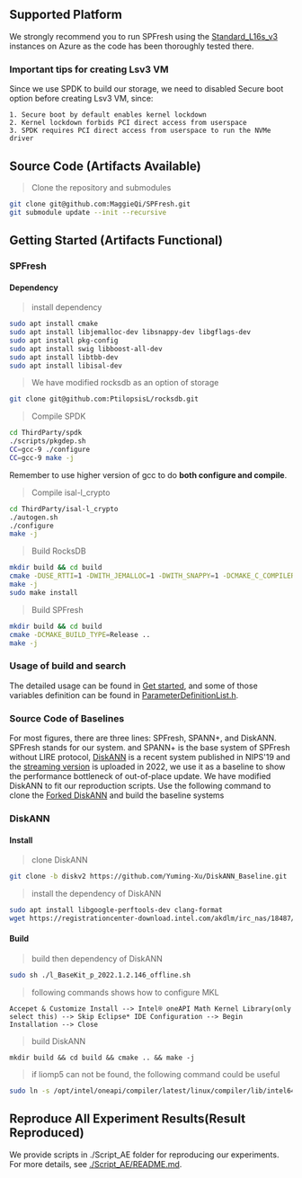 ## **Supported Platform**
We strongly recommend you to run SPFresh using the [Standard_L16s_v3](https://learn.microsoft.com/en-us/azure/virtual-machines/lsv3-series) instances on Azure as the code has been thoroughly tested there. 

### **Important tips for creating Lsv3 VM**
Since we use SPDK to build our storage, we need to disabled Secure boot option before creating Lsv3 VM, since:
```
1. Secure boot by default enables kernel lockdown
2. Kernel lockdown forbids PCI direct access from userspace
3. SPDK requires PCI direct access from userspace to run the NVMe driver
```

## **Source Code (Artifacts Available)**

> Clone the repository and submodules
```bash
git clone git@github.com:MaggieQi/SPFresh.git
git submodule update --init --recursive
```

## **Getting Started (Artifacts Functional)**

### SPFresh

#### **Dependency**

> install dependency
```bash
sudo apt install cmake
sudo apt install libjemalloc-dev libsnappy-dev libgflags-dev
sudo apt install pkg-config
sudo apt install swig libboost-all-dev
sudo apt install libtbb-dev
sudo apt install libisal-dev
```

> We have modified rocksdb as an option of storage
```bash
git clone git@github.com:PtilopsisL/rocksdb.git
```

> Compile SPDK
```bash
cd ThirdParty/spdk
./scripts/pkgdep.sh
CC=gcc-9 ./configure
CC=gcc-9 make -j
```
Remember to use higher version of gcc to do **both configure and compile**.

> Compile isal-l_crypto
```bash
cd ThirdParty/isal-l_crypto
./autogen.sh
./configure
make -j
```

> Build RocksDB
```bash
mkdir build && cd build
cmake -DUSE_RTTI=1 -DWITH_JEMALLOC=1 -DWITH_SNAPPY=1 -DCMAKE_C_COMPILER=gcc-7 -DCMAKE_CXX_COMPILER=g++-7 -DCMAKE_BUILD_TYPE=Release -DCMAKE_CXX_FLAGS="-fPIC" ..
make -j
sudo make install
```

> Build SPFresh
```bash
mkdir build && cd build
cmake -DCMAKE_BUILD_TYPE=Release ..
make -j
```

### **Usage of build and search**
The detailed usage can be found in [Get started](docs/GettingStart.md), and some of those variables definition can be found in [ParameterDefinitionList.h](AnnService/inc/Core/SPANN/ParameterDefinitionList.h).


### **Source Code of Baselines**
For most figures, there are three lines: SPFresh, SPANN+, and DiskANN. SPFresh stands for our system. and SPANN+ is the base system of SPFresh without LIRE protocol, [DiskANN](https://github.com/microsoft/DiskANN) is a recent system published in NIPS'19 and the [streaming version](https://github.com/microsoft/DiskANN/tree/diskv2) is uploaded in 2022, we use it as a baseline to show the performance bottleneck of out-of-place update. We have modified DiskANN to fit our reproduction scripts. Use the following command to clone the [Forked DiskANN](https://github.com/Yuming-Xu/DiskANN_Baseline.git) and build the baseline systems


### **DiskANN**

#### **Install**
> clone DiskANN
```bash
git clone -b diskv2 https://github.com/Yuming-Xu/DiskANN_Baseline.git
```
> install the dependency of DiskANN
```bash
sudo apt install libgoogle-perftools-dev clang-format
wget https://registrationcenter-download.intel.com/akdlm/irc_nas/18487/l_BaseKit_p_2022.1.2.146_offline.sh
```
#### **Build**
> build then dependency of DiskANN
```bash
sudo sh ./l_BaseKit_p_2022.1.2.146_offline.sh
```
> following commands shows how to configure MKL
```
Accepet & Customize Install --> Intel® oneAPI Math Kernel Library(only select this) --> Skip Eclipse* IDE Configuration --> Begin Installation --> Close
```

> build DiskANN
```
mkdir build && cd build && cmake .. && make -j
```

> if liomp5 can not be found, the following command could be useful
```bash
sudo ln -s /opt/intel/oneapi/compiler/latest/linux/compiler/lib/intel64_lin/libiomp5.so /opt/intel/oneapi/mkl/2022.0.2/lib/intel64/libiomp5.so
```

## **Reproduce All Experiment Results(Result Reproduced)**

We provide scripts in ./Script_AE folder for reproducing our experiments. For more details, see [./Script_AE/README.md](./Script_AE).
